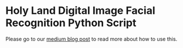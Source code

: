 # Holy Land Digital Image Facial Recognition Python Script

Please go to our [medium blog post](https://medium.com/@judaicadh/facial-recognition-and-holy-land-images-292e689657fe) to read more about how to use this. 
